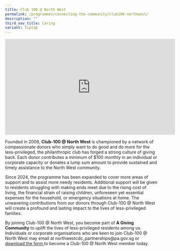 ```yaml
---
title: Club 100 @ North West
permalink: /programmes/connecting-the-community/club100-northwest/
description: ""
third_nav_title: Caring
variant: tiptap
---
```

<div class="iframe-wrapper">
<iframe height="315" width="560" allowfullscreen="true" frameborder="0" src="https://www.youtube.com/embed/tC43PoH6-ZY?si=FLd2EFase4BRqF7O"></iframe>
</div>
<p>Founded in 2008, <strong>Club-100 @ North West</strong> is championed by
a network of compassionate donors who simply want to do good and do more
for the less-privileged, the philanthropic club has forged a strong culture
of giving back. Each donor contributes a minimum of $100 monthly in an
individual or corporate capacity or donates a lump sum amount to provide
sustained and timely assistance to the North West community.</p>
<p>Since 2024, the programme has been expanded to cover more areas of support
and to assist more needy residents. Additional support will be given to
residents struggling with making ends meet due to the rising cost of living,
the financial strain of raising children, unforeseen yet essential expenses
for the household, or emergency situations at home. The unwavering contributions
from our donors through Club-100 @ North West will create a profound and
lasting impact to the lives of less-privileged families.</p>
<p>By joining Club-100 @ North West, you become part of <strong>A Giving Community</strong> to
uplift the lives of less-privileged residents among us. Individuals or
corporate organisations who are keen to join Club-100 @ North West may
email at northwestcdc_partnerships@pa.gov.sg or <a href="/files/NWCDC_C_100_Donation_Form__new_.pdf" rel="noopener noreferrer nofollow" target="_blank">download the form </a>to
become a Club-100 @ North West member today.</p>